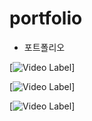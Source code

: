 # portfolio

- 포트폴리오

[![Video Label](https://user-images.githubusercontent.com/28917866/76056458-f1e31100-5fb9-11ea-990a-51039295824f.gif)]

[![Video Label](https://user-images.githubusercontent.com/28917866/76056467-00c9c380-5fba-11ea-9f37-6343bad8be0a.gif)]

[![Video Label](https://user-images.githubusercontent.com/28917866/76056481-0b845880-5fba-11ea-89cd-0bfd12ff1ade.gif)]



